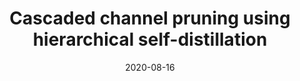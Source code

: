 ---
title: "Cascaded channel pruning using hierarchical self-distillation"
collection: publications
permalink: /publication/2020-08-16-cascaded-channel-pruning-using-hierarchical-self-distillation
excerpt: 'In this paper, we propose an approach for filter-level pruning with hierarchical knowledge distillation based on the teacher, teaching-assistant, and student framework. Our
method makes use of teaching assistants at intermediate pruning levels that share the
same architecture and weights as the target student. We propose to prune each model
independently using the gradient information from its corresponding teacher. By considering the relative sizes of each student-teacher pair, this formulation provides a natural
trade-off between the capacity gap for knowledge distillation and the bias of the filter
saliency updates. Our results show improvements in the attainable accuracy and model
compression across the CIFAR10 and ImageNet classification tasks using the VGG16
and ResNet50 architectures.'
date: 2020-08-16
venue: 'Proceedings of BMVA British Machine Vision Conference (BMVC’20)'
paperurl: 'https://www.bmvc2020-conference.com/assets/papers/0525.pdf'
citation: 'Miles, R., & Mikolajczyk, K. (2020). Cascaded channel pruning using hierarchical self-distillation. BMVC.'
figure: '/images/cascaded_pruning_self_distillation.svg'
---